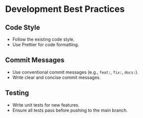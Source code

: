 # Development Best Practices

## Code Style
- Follow the existing code style.
- Use Prettier for code formatting.

## Commit Messages
- Use conventional commit messages (e.g., `feat:`, `fix:`, `docs:`).
- Write clear and concise commit messages.

## Testing
- Write unit tests for new features.
- Ensure all tests pass before pushing to the main branch.